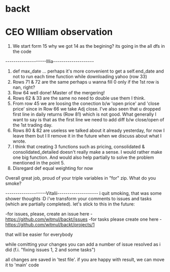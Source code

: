 # backt
# CEO WIlliam observation

1. We start form 15 why we got 14 as the begining? its going in the all dfs in the code




--------------------Illia--------------------
1. def max_date ... perhaps it's more convenient to get a self.end_date and not to run each time function while downloading yahoo (row 33)
2. Rows 71 & 72 are the same perhaps u wanna fill 0 only if the 1st row is nan, right?
3. Row 64 well done! Master of the mergering! 
4. Rows 62 & 33 are the same no need to double use them I think.
5. From row 45 we are loosing the conection b/w 'open price' and 'close price' since in Row 66 we take Adj close. I've also seen that u dropped first line in daily returns (Row 81) which is not good. What generally I want to say is that as the first line we need to add diff b/w close/open of the 1st trading day.
6. Rows 80 & 82 are useless we talked about it already yesterday, for now I leave them but I ll remove it in the future when we discuss about what I wrote.
7. I think that creating 3 functions such as pricing, consolidated & consolidated_detailed doesn't really make a sense. I would rather make one big function. And would also help partially to solve the problem mentioned in the point 5.
8. Disregard def equal weighting  for now 

Overall great job, proud of your triple variables in "for" zip. What do you smoke?

--------------------Vitalii--------------------
i quit smoking, that was some shower thoughts :D
i've transform your comments to issues and tasks (which are partially completed). let's stick to this in the future:

-for issues, please, create an issue here - https://github.com/witmul/backt/issues
-for tasks please create one here - https://github.com/witmul/backt/projects/1

that will be easier for everybody 

while comitting your changes you can add a number of issue resolved as i did (f.i. "fixing issues 1, 2 and some tasks")

all changes are saved in 'test file'. if you are happy with result, we can move it to 'main' code



